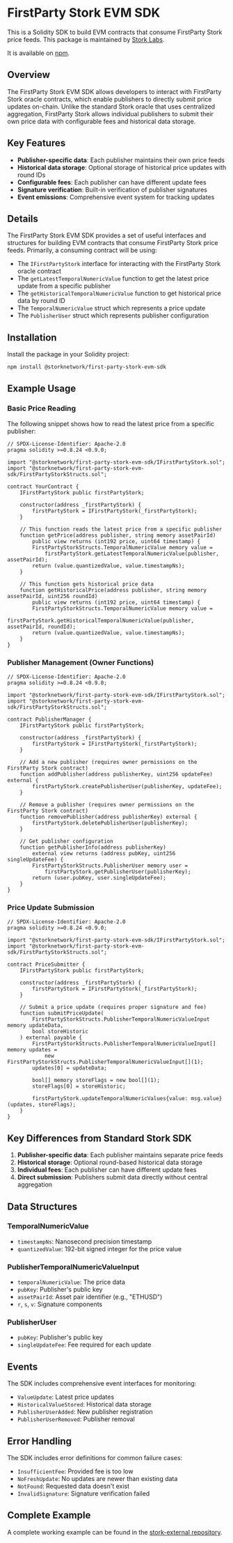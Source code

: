 # FirstParty Stork EVM SDK

This is a Solidity SDK to build EVM contracts that consume FirstParty Stork price feeds. This package is maintained by [Stork Labs](https://stork.network).

It is available on [npm](https://www.npmjs.com/package/@storknetwork/first-party-stork-evm-sdk).

## Overview

The FirstParty Stork EVM SDK allows developers to interact with FirstParty Stork oracle contracts, which enable publishers to directly submit price updates on-chain. Unlike the standard Stork oracle that uses centralized aggregation, FirstParty Stork allows individual publishers to submit their own price data with configurable fees and historical data storage.

## Key Features

- **Publisher-specific data**: Each publisher maintains their own price feeds
- **Historical data storage**: Optional storage of historical price updates with round IDs
- **Configurable fees**: Each publisher can have different update fees
- **Signature verification**: Built-in verification of publisher signatures
- **Event emissions**: Comprehensive event system for tracking updates

## Details

The FirstParty Stork EVM SDK provides a set of useful interfaces and structures for building EVM contracts that consume FirstParty Stork price feeds. Primarily, a consuming contract will be using:

- The `IFirstPartyStork` interface for interacting with the FirstParty Stork oracle contract
- The `getLatestTemporalNumericValue` function to get the latest price update from a specific publisher
- The `getHistoricalTemporalNumericValue` function to get historical price data by round ID
- The `TemporalNumericValue` struct which represents a price update
- The `PublisherUser` struct which represents publisher configuration

## Installation

Install the package in your Solidity project:

```bash
npm install @storknetwork/first-party-stork-evm-sdk
```

## Example Usage

### Basic Price Reading

The following snippet shows how to read the latest price from a specific publisher:

```solidity
// SPDX-License-Identifier: Apache-2.0
pragma solidity >=0.8.24 <0.9.0;

import "@storknetwork/first-party-stork-evm-sdk/IFirstPartyStork.sol";
import "@storknetwork/first-party-stork-evm-sdk/FirstPartyStorkStructs.sol";

contract YourContract {
    IFirstPartyStork public firstPartyStork;
    
    constructor(address _firstPartyStork) {
        firstPartyStork = IFirstPartyStork(_firstPartyStork);
    }
    
    // This function reads the latest price from a specific publisher
    function getPrice(address publisher, string memory assetPairId) 
        public view returns (int192 price, uint64 timestamp) {
        FirstPartyStorkStructs.TemporalNumericValue memory value = 
            firstPartyStork.getLatestTemporalNumericValue(publisher, assetPairId);
        return (value.quantizedValue, value.timestampNs);
    }
    
    // This function gets historical price data
    function getHistoricalPrice(address publisher, string memory assetPairId, uint256 roundId)
        public view returns (int192 price, uint64 timestamp) {
        FirstPartyStorkStructs.TemporalNumericValue memory value = 
            firstPartyStork.getHistoricalTemporalNumericValue(publisher, assetPairId, roundId);
        return (value.quantizedValue, value.timestampNs);
    }
}
```

### Publisher Management (Owner Functions)

```solidity
// SPDX-License-Identifier: Apache-2.0
pragma solidity >=0.8.24 <0.9.0;

import "@storknetwork/first-party-stork-evm-sdk/IFirstPartyStork.sol";
import "@storknetwork/first-party-stork-evm-sdk/FirstPartyStorkStructs.sol";

contract PublisherManager {
    IFirstPartyStork public firstPartyStork;
    
    constructor(address _firstPartyStork) {
        firstPartyStork = IFirstPartyStork(_firstPartyStork);
    }
    
    // Add a new publisher (requires owner permissions on the FirstParty Stork contract)
    function addPublisher(address publisherKey, uint256 updateFee) external {
        firstPartyStork.createPublisherUser(publisherKey, updateFee);
    }
    
    // Remove a publisher (requires owner permissions on the FirstParty Stork contract)
    function removePublisher(address publisherKey) external {
        firstPartyStork.deletePublisherUser(publisherKey);
    }
    
    // Get publisher configuration
    function getPublisherInfo(address publisherKey) 
        external view returns (address pubKey, uint256 singleUpdateFee) {
        FirstPartyStorkStructs.PublisherUser memory user = 
            firstPartyStork.getPublisherUser(publisherKey);
        return (user.pubKey, user.singleUpdateFee);
    }
}
```

### Price Update Submission

```solidity
// SPDX-License-Identifier: Apache-2.0
pragma solidity >=0.8.24 <0.9.0;

import "@storknetwork/first-party-stork-evm-sdk/IFirstPartyStork.sol";
import "@storknetwork/first-party-stork-evm-sdk/FirstPartyStorkStructs.sol";

contract PriceSubmitter {
    IFirstPartyStork public firstPartyStork;
    
    constructor(address _firstPartyStork) {
        firstPartyStork = IFirstPartyStork(_firstPartyStork);
    }
    
    // Submit a price update (requires proper signature and fee)
    function submitPriceUpdate(
        FirstPartyStorkStructs.PublisherTemporalNumericValueInput memory updateData,
        bool storeHistoric
    ) external payable {
        FirstPartyStorkStructs.PublisherTemporalNumericValueInput[] memory updates = 
            new FirstPartyStorkStructs.PublisherTemporalNumericValueInput[](1);
        updates[0] = updateData;
        
        bool[] memory storeFlags = new bool[](1);
        storeFlags[0] = storeHistoric;
        
        firstPartyStork.updateTemporalNumericValues{value: msg.value}(updates, storeFlags);
    }
}
```

## Key Differences from Standard Stork SDK

1. **Publisher-specific data**: Each publisher maintains separate price feeds
2. **Historical storage**: Optional round-based historical data storage
3. **Individual fees**: Each publisher can have different update fees
4. **Direct submission**: Publishers submit data directly without central aggregation

## Data Structures

### TemporalNumericValue

- `timestampNs`: Nanosecond precision timestamp
- `quantizedValue`: 192-bit signed integer for the price value

### PublisherTemporalNumericValueInput

- `temporalNumericValue`: The price data
- `pubKey`: Publisher's public key
- `assetPairId`: Asset pair identifier (e.g., "ETHUSD")
- `r`, `s`, `v`: Signature components

### PublisherUser

- `pubKey`: Publisher's public key
- `singleUpdateFee`: Fee required for each update

## Events

The SDK includes comprehensive event interfaces for monitoring:

- `ValueUpdate`: Latest price updates
- `HistoricalValueStored`: Historical data storage
- `PublisherUserAdded`: New publisher registration
- `PublisherUserRemoved`: Publisher removal

## Error Handling

The SDK includes error definitions for common failure cases:

- `InsufficientFee`: Provided fee is too low
- `NoFreshUpdate`: No updates are newer than existing data
- `NotFound`: Requested data doesn't exist
- `InvalidSignature`: Signature verification failed

## Complete Example

A complete working example can be found in the [stork-external repository](https://github.com/stork-oracle/stork-external/tree/main/chains/evm/examples/first_party_stork).

